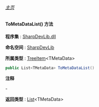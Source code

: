 ###### [主页](./Index.md "主页")

#### ToMetaDataList() 方法

**程序集** : [SharpDevLib.dll](./SharpDevLib.assembly.md "SharpDevLib.dll")

**命名空间** : [SharpDevLib](./SharpDevLib.namespace.md "SharpDevLib")

**所属类型** : [TreeItem](./SharpDevLib.TreeItem.1.md "TreeItem")\<TMetaData\>

``` csharp
public List<TMetaData> ToMetaDataList()
```

**注释**

*-*



**返回类型** : [List](https://learn.microsoft.com/en-us/dotnet/api/system.collections.generic.list-1 "List")\<TMetaData\>


